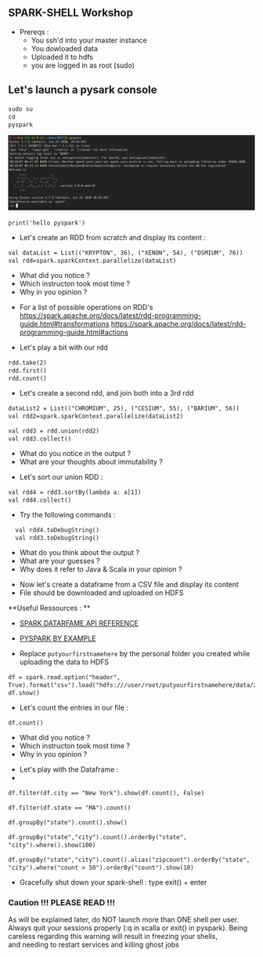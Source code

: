 ## SPARK-SHELL Workshop

- Prereqs : <br>
  * You ssh'd into your master instance<br>
  * You dowloaded data<br>
  * Uploaded it to hdfs<br>
  * you are logged in as root (sudo)<br>

## Let's launch a pysark console


```
sudo su 
cd
pyspark
```
![pyspark-shell](/res/img/pyspark.png)

````
print('hello pyspark')
````
- Let's create an RDD from scratch and display its content :

````  
val dataList = List(("KRYPTON", 36), ("XENON", 54), ("OSMIUM", 76))
val rdd=spark.sparkContext.parallelize(dataList)
````

  * What did you notice ?
  * Which instructon took most time ?
  * Why in you opinion ?

- For a list of possible operations on RDD's  
  https://spark.apache.org/docs/latest/rdd-programming-guide.html#transformations
  https://spark.apache.org/docs/latest/rdd-programming-guide.html#actions

- Let's play a bit with our rdd

````
rdd.take(2)
rdd.first()
rdd.count()
````

- Let's create a second rdd, and join both into a 3rd rdd 

````
dataList2 = List(("CHROMIUM", 25), ("CESIUM", 55), ("BARIUM", 56))
val rdd2=spark.sparkContext.parallelize(dataList2)
````

````
val rdd3 = rdd.union(rdd2)
val rdd3.collect()
````
  * What do you notice in the output ?
  * What are your thoughts about immutability ?

- Let's sort our union RDD : 

````
val rdd4 = rdd3.sortBy(lambda a: a[1])
val rdd4.collect()
````

- Try the following commands : 
````  
  val rdd4.toDebugString()
  val rdd3.toDebugString()
````
  
  * What do you think about the output ?
  * What are your guesses ?
  * Why does it refer to Java & Scala in your opinion ?

- Now let's create a dataframe from a CSV file and display its content 
- File should be downloaded and uploaded on HDFS 

**Useful Ressources : **
- [SPARK DATARFAME API REFERENCE](https://spark.apache.org/docs/latest/api/python/reference/pyspark.sql/dataframe.html)
- [PYSPARK BY EXAMPLE](https://sparkbyexamples.com/pyspark-tutorial/)

- Replace `putyourfirstnamehere` by the personal folder you created while uploading the data to HDFS

````
df = spark.read.option("header", True).format("csv").load("hdfs:///user/root/putyourfirstnamehere/data/zipcodes.csv")
df.show()
````
- Let's count the entries in our file : 

````
df.count()
````

  * What did you notice ?
  * Which instructon took most time ?
  * Why in you opinion ?
  
- Let's play with the Dataframe :
- 
````
df.filter(df.city == "New York").show(df.count(), False)
````

````
df.filter(df.state == "MA").count()
````

````
df.groupBy("state").count().show()
````

````
df.groupBy("state","city").count().orderBy("state", "city").where().show(100)
````

````
df.groupBy("state","city").count().alias("zipcount").orderBy("state", "city").where("count > 50").orderBy("count").show(10)
````

- Gracefully shut down your spark-shell : type exit() + enter

### Caution !!! PLEASE READ !!!
As will be explained later, do NOT launch more than ONE shell per user. 
Always quit your sessions properly (:q in scalla or exit() in pyspark).
Being careless regarding this warning will result in freezing your shells,  
and needing to restart services and killing ghost jobs
